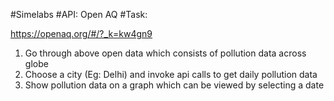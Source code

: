 #Simelabs
#API: Open AQ
#Task:

https://openaq.org/#/?_k=kw4gn9

1. Go through above open data which consists of pollution data across globe 
2. Choose a city (Eg: Delhi) and invoke api calls to get daily pollution data 
3. Show pollution data on a graph which can be viewed by selecting a date 
